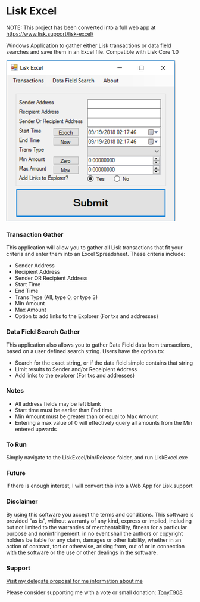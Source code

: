# Lisk Excel

NOTE: This project has been converted into a full web app at https://www.lisk.support/lisk-excel/

Windows Application to gather either Lisk transactions or data field searches and save them in an Excel file. Compatible with Lisk Core 1.0

![LiskExcel](https://github.com/MorinelloA/LiskExcel/blob/master/images/main.png?raw=true)

### Transaction Gather

This application will allow you to gather all Lisk transactions that fit your criteria and enter them into an Excel Spreadsheet. These criteria include:

- Sender Address
- Recipient Address
- Sender OR Recipient Address
- Start Time
- End Time
- Trans Type (All, type 0, or type 3)
- Min Amount
- Max Amount
- Option to add links to the Explorer (For txs and addresses)

### Data Field Search Gather

This application also allows you to gather Data Field data from transactions, based on a user defined search string. Users have the option to:

- Search for the exact string, or if the data field simple contains that string
- Limit results to Sender and/or Receipient Address
- Add links to the explorer (For txs and addresses)

### Notes

- All address fields may be left blank
- Start time must be earlier than End time
- Min Amount must be greater than or equal to Max Amount
- Entering a max value of 0 will effectively query all amounts from the Min entered upwards

### To Run

Simply navigate to the LiskExcel/bin/Release folder, and run LiskExcel.exe

### Future

If there is enough interest, I will convert this into a Web App for Lisk.support

### Disclaimer

By using this software you accept the terms and conditions. This software is provided "as is", without warranty of any kind, express or implied, including but not limited to the warranties of merchantability, fitness for a particular purpose and noninfringement. in no event shall the authors or copyright holders be liable for any claim, damages or other liability, whether in an action of contract, tort or otherwise, arising from, out of or in connection with the software or the use or other dealings in the software.

### Support

[Visit my delegate proposal for me information about me](https://www.tonyt908.com)

Please consider supporting me with a vote or small donation: [TonyT908](https://explorer.lisk.io/address/15297866638783057016L)
